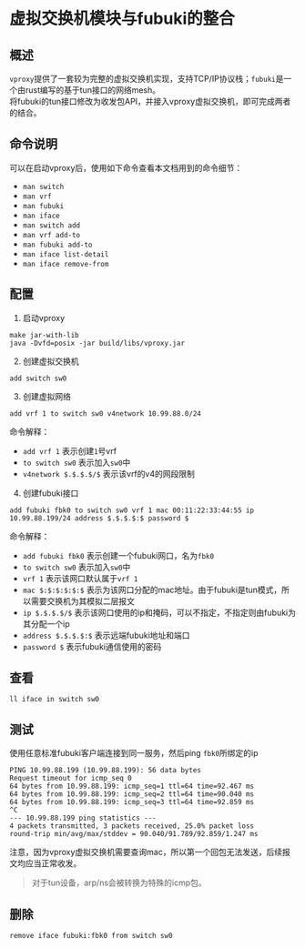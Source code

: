# 虚拟交换机模块与fubuki的整合

## 概述

`vproxy`提供了一套较为完整的虚拟交换机实现，支持TCP/IP协议栈；`fubuki`是一个由rust编写的基于tun接口的网络mesh。  
将fubuki的tun接口修改为收发包API，并接入vproxy虚拟交换机，即可完成两者的结合。

## 命令说明

可以在启动vproxy后，使用如下命令查看本文档用到的命令细节：

* `man switch`
* `man vrf`
* `man fubuki`
* `man iface`
* `man switch add`
* `man vrf add-to`
* `man fubuki add-to`
* `man iface list-detail`
* `man iface remove-from`

## 配置

1. 启动vproxy

```
make jar-with-lib
java -Dvfd=posix -jar build/libs/vproxy.jar
```

2. 创建虚拟交换机

```
add switch sw0
```

3. 创建虚拟网络

```
add vrf 1 to switch sw0 v4network 10.99.88.0/24
```

命令解释：

* `add vrf 1` 表示创建`1`号vrf
* `to switch sw0` 表示加入`sw0`中
* `v4network $.$.$.$/$` 表示该vrf的v4的网段限制

4. 创建fubuki接口

```
add fubuki fbk0 to switch sw0 vrf 1 mac 00:11:22:33:44:55 ip 10.99.88.199/24 address $.$.$.$:$ password $
```

命令解释：

* `add fubuki fbk0` 表示创建一个fubuki网口，名为`fbk0`
* `to switch sw0` 表示加入`sw0`中
* `vrf 1` 表示该网口默认属于`vrf 1`
* `mac $:$:$:$:$:$` 表示为该网口分配的mac地址。由于fubuki是tun模式，所以需要交换机为其模拟二层报文
* `ip $.$.$.$/$` 表示该网口使用的ip和掩码，可以不指定，不指定则由fubuki为其分配一个ip
* `address $.$.$.$:$` 表示远端fubuki地址和端口
* `password $` 表示fubuki通信使用的密码

## 查看

```
ll iface in switch sw0
```

## 测试

使用任意标准fubuki客户端连接到同一服务，然后ping `fbk0`所绑定的ip

```
PING 10.99.88.199 (10.99.88.199): 56 data bytes
Request timeout for icmp_seq 0
64 bytes from 10.99.88.199: icmp_seq=1 ttl=64 time=92.467 ms
64 bytes from 10.99.88.199: icmp_seq=2 ttl=64 time=90.040 ms
64 bytes from 10.99.88.199: icmp_seq=3 ttl=64 time=92.859 ms
^C
--- 10.99.88.199 ping statistics ---
4 packets transmitted, 3 packets received, 25.0% packet loss
round-trip min/avg/max/stddev = 90.040/91.789/92.859/1.247 ms
```

注意，因为vproxy虚拟交换机需要查询mac，所以第一个回包无法发送，后续报文均应当正常收发。

> 对于tun设备，arp/ns会被转换为特殊的icmp包。

## 删除

```
remove iface fubuki:fbk0 from switch sw0
```
